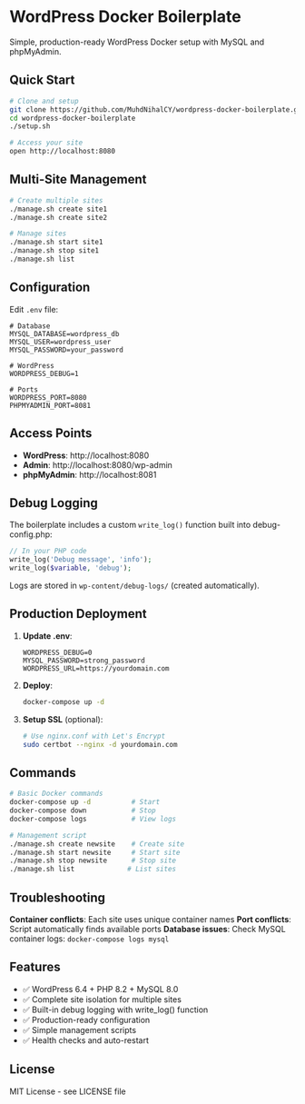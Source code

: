 # WordPress Docker Boilerplate

Simple, production-ready WordPress Docker setup with MySQL and phpMyAdmin.

## Quick Start

```bash
# Clone and setup
git clone https://github.com/MuhdNihalCY/wordpress-docker-boilerplate.git
cd wordpress-docker-boilerplate
./setup.sh

# Access your site
open http://localhost:8080
```

## Multi-Site Management

```bash
# Create multiple sites
./manage.sh create site1
./manage.sh create site2

# Manage sites
./manage.sh start site1
./manage.sh stop site1
./manage.sh list
```

## Configuration

Edit `.env` file:
```env
# Database
MYSQL_DATABASE=wordpress_db
MYSQL_USER=wordpress_user
MYSQL_PASSWORD=your_password

# WordPress
WORDPRESS_DEBUG=1

# Ports
WORDPRESS_PORT=8080
PHPMYADMIN_PORT=8081
```

## Access Points

- **WordPress**: http://localhost:8080
- **Admin**: http://localhost:8080/wp-admin
- **phpMyAdmin**: http://localhost:8081

## Debug Logging

The boilerplate includes a custom `write_log()` function built into debug-config.php:

```php
// In your PHP code
write_log('Debug message', 'info');
write_log($variable, 'debug');
```

Logs are stored in `wp-content/debug-logs/` (created automatically).

## Production Deployment

1. **Update .env**:
   ```env
   WORDPRESS_DEBUG=0
   MYSQL_PASSWORD=strong_password
   WORDPRESS_URL=https://yourdomain.com
   ```

2. **Deploy**:
   ```bash
   docker-compose up -d
   ```

3. **Setup SSL** (optional):
   ```bash
   # Use nginx.conf with Let's Encrypt
   sudo certbot --nginx -d yourdomain.com
   ```

## Commands

```bash
# Basic Docker commands
docker-compose up -d          # Start
docker-compose down           # Stop
docker-compose logs           # View logs

# Management script
./manage.sh create newsite    # Create site
./manage.sh start newsite     # Start site
./manage.sh stop newsite      # Stop site
./manage.sh list             # List sites
```

## Troubleshooting

**Container conflicts**: Each site uses unique container names
**Port conflicts**: Script automatically finds available ports
**Database issues**: Check MySQL container logs: `docker-compose logs mysql`

## Features

- ✅ WordPress 6.4 + PHP 8.2 + MySQL 8.0
- ✅ Complete site isolation for multiple sites
- ✅ Built-in debug logging with write_log() function
- ✅ Production-ready configuration
- ✅ Simple management scripts
- ✅ Health checks and auto-restart

## License

MIT License - see LICENSE file